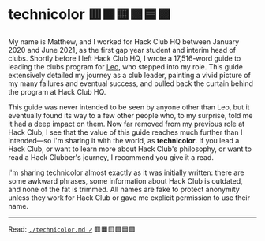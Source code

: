 # technicolor 🟥🟧🟨🟩🟦🟪

My name is Matthew, and I worked for Hack Club HQ between January 2020 and June 2021, as the first gap year student and interim head of clubs. Shortly before I left Hack Club HQ, I wrote a 17,516-word guide to leading the clubs program for [Leo](https://leomcelroy.com/), who stepped into my role. This guide extensively detailed my journey as a club leader, painting a vivid picture of my many failures and eventual success, and pulled back the curtain behind the program at Hack Club HQ.

This guide was never intended to be seen by anyone other than Leo, but it eventually found its way to a few other people who, to my surprise, told me it had a deep impact on them. Now far removed from my previous role at Hack Club, I see that the value of this guide reaches much further than I intended—so I'm sharing it with the world, as **technicolor**. If you lead a Hack Club, or want to learn more about Hack Club's philosophy, or want to read a Hack Clubber's journey, I recommend you give it a read.

I'm sharing technicolor almost exactly as it was initially written: there are some awkward phrases, some information about Hack Club is outdated, and none of the fat is trimmed. All names are fake to protect anonymity unless they work for Hack Club or gave me explicit permission to use their name.

---

Read: [`./technicolor.md ➚`](https://github.com/hackclub/technicolor/blob/main/technicolor.md) 🟥🟧🟨🟩🟦🟪
